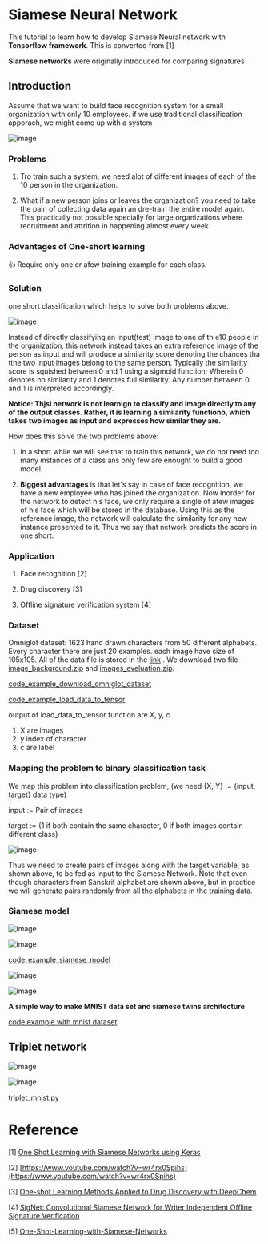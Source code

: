 # Siamese Neural Network
This tutorial to learn how to develop Siamese Neural network with <b>Tensorflow framework</b>.
This is converted from [1]

<b>Siamese networks</b> were originally introduced for comparing signatures
## Introduction
Assume that we want to build face recognition system for a small organization with only 10 employees.
if we use traditional classification apporach, we might come up with a system 

![image](https://user-images.githubusercontent.com/29138292/59548024-06d2cc80-8f73-11e9-90a8-bc79a737bde2.png)

### Problems
1. Tro train such a system, we need alot of different images of each of the 10 person in the organization.

1. What if a new person joins or leaves the organization? you need to take the pain of collecting data again an dre-train the entire model again. This practically not possible specially for large organizations where recruitment and attrition in happening almost every week.

### Advantages of One-short learning
:+1: Require only one or afew training example for each class.

### Solution
one short classification which helps to solve both problems above.


![image](https://user-images.githubusercontent.com/29138292/59548083-aa23e180-8f73-11e9-8a31-2d74ce198354.png)

Instead of directly classifying an input(test) image to one of th e10 people in the organization, this network instead takes an extra reference image of the person as input and will produce a similarity score denoting the chances tha tthe two input images belong to the same person. Typically the similarity score is squished between 0 and 1 using a sigmoid function; Wherein 0 denotes no similarity and 1 denotes full similarity. Any number between 0 and 1 is interpreted accordingly.

<b>Notice: Thjsi network is not learnign to classify and image directly to any of the output classes. Rather, it is learning a similarity functiono, which takes two images as input and expresses how similar they are. </b>

How does this solve the two problems above:

1. In a short while we will see that to train this network, we do not need too many instances of a class ans only few are enought to build a good model.

2. <b> Biggest advantages</b> is that let's say in case of face recognition, we have a new employee who has joined the organization. Now inorder for the network to detect his face, we only require a single of afew images of his face which will be stored in the database. Using this as the reference image, the network will calculate the similarity for any new instance presented to it. Thus we say that network predicts the score in one short.

### Application

1. Face recognition [2]
   
2. Drug discovery [3]

3. Offline signature verification system [4] 

### Dataset

Omniglot dataset:
1623 hand drawn characters from 50 different alphabets. Every character there are just 20 examples. each image have size of 105x105.
All of the data file is stored in the [link](https://github.com/brendenlake/omniglot/tree/master/python) 
. We download two file [image_background.zip](https://github.com/brendenlake/omniglot/raw/master/python/images_background.zip) and [images_eveluation.zip](https://github.com/brendenlake/omniglot/raw/master/python/images_evaluation.zip).
 
[code_example_download_omniglot_dataset](https://github.com/dattv/ML-DL-Lecture-Notes/blob/master/siamese_tf/Omniglot_dataset.py)

[code_example_load_data_to_tensor](https://github.com/dattv/ML-DL-Lecture-Notes/blob/master/siamese_tf/Omniglot_loader.py)

output of load_data_to_tensor function are X, y, c
1. X are images
2. y index of character
3. c are label

### Mapping the problem to binary classification task
 
We map this problem into classification problem, (we need {X, Y} := {input, target} data type)

input := Pair of images

target := {1 if both contain the same character, 0 if both images contain different class}
 
![image](https://user-images.githubusercontent.com/29138292/59565345-8d270580-907c-11e9-98ae-d09d76218f1c.png)

Thus we need to create pairs of images along with the target variable, as shown above, to be fed as input to the Siamese Network. Note that even though characters from Sanskrit alphabet are shown above, but in practice we will generate pairs randomly from all the alphabets in the training data.



### Siamese model
![image](https://user-images.githubusercontent.com/29138292/59574945-79fb5080-90e3-11e9-977f-73ff06481531.png)

![image](https://user-images.githubusercontent.com/29138292/59575004-c21a7300-90e3-11e9-812e-1f02f1c60fc1.png)

[code_example_siamese_model](https://github.com/dattv/ML-DL-Lecture-Notes/blob/master/siamese_tf/siamese_model.py)

![image](https://user-images.githubusercontent.com/29138292/60701153-e4eeb900-9f24-11e9-9e2c-6d7eabcce781.png)

![image](https://user-images.githubusercontent.com/29138292/60701182-17001b00-9f25-11e9-8c54-2efaddf3bf91.png)

<b> A simple way to make MNIST data set and siamese twins architecture</b>

[code example with mnist dataset](https://github.com/dattv/ML-DL-Lecture-Notes/blob/master/siamese_tf/siamese_mnist.py)

## Triplet network
![image](https://user-images.githubusercontent.com/29138292/60705600-ba572d00-9f31-11e9-9aa6-ac5a4f12495e.png)

![image](https://user-images.githubusercontent.com/29138292/60705670-e377bd80-9f31-11e9-8e9b-a40d8e939c07.png)

[triplet_mnist.py](https://github.com/dattv/ML-DL-Lecture-Notes/blob/master/siamese_tf/triplet_mnist.py)
# Reference

[1] [One Shot Learning with Siamese Networks using Keras](https://towardsdatascience.com/one-shot-learning-with-siamese-networks-using-keras-17f34e75bb3d)

[2] [https://www.youtube.com/watch?v=wr4rx0Spihs](https://www.youtube.com/watch?v=wr4rx0Spihs)

[3] [One-shot Learning Methods Applied to Drug Discovery with DeepChem](https://www.microway.com/hpc-tech-tips/one-shot-learning-methods-applied-drug-discovery-deepchem/)

[4] [SigNet: Convolutional Siamese Network for Writer Independent Offline Signature Verification](https://arxiv.org/abs/1707.02131)

[5] [One-Shot-Learning-with-Siamese-Networks](https://github.com/hlamba28/One-Shot-Learning-with-Siamese-Networks)